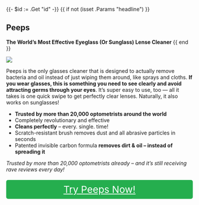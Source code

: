 {{- $id := .Get "id" -}}
{{ if not (isset .Params "headline") }}
## Peeps

**The World’s Most Effective Eyeglass (Or Sunglass) Lense Cleaner**
{{ end }}

[![](/list/peeps-title.jpg)](https://t.gadgetadvisers.com/click/{{$id}})

Peeps is the only glasses cleaner that is designed to actually remove bacteria and oil instead of just wiping them around, like sprays and cloths. **If you wear glasses, this is something you need to see clearly and avoid attracting germs through your eyes**. It’s super easy to use, too — all it takes is one quick swipe to get perfectly clear lenses. Naturally, it also works on sunglasses!

- **Trusted by more than 20,000 optometrists around the world**
- Completely revolutionary and effective
- **Cleans perfectly** – every. single. time!
- Scratch-resistant brush removes dust and all abrasive particles in seconds
- Patented invisible carbon formula **removes dirt & oil – instead of spreading it**

*Trusted by more than 20,000 optometrists already – and it’s still receiving rave reviews every day!*

<a href="(https://t.gadgetadvisers.com/click/{{$id}})" style="color: white;">
   <div style="text-align:center;background-color:#25ae4e;margin-bottom:20px;margin-top:20px;width: 100%;-webkit-border-radius: 5px;">
      <div style="color: white; padding: 10px;font-size: 26px;">
      Try Peeps Now!
      </div>
   </div>
</a>